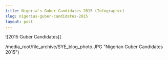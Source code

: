 ```yaml
---
title: Nigeria's Guber Candidates 2015 (Infographic)
slug: nigerias-guber-candidates-2015
layout: post
---
```


![2015 Guber Candidates](

/media_root/file_archive/SYE_blog_photo.JPG "Nigerian Guber Candidates 2015")
